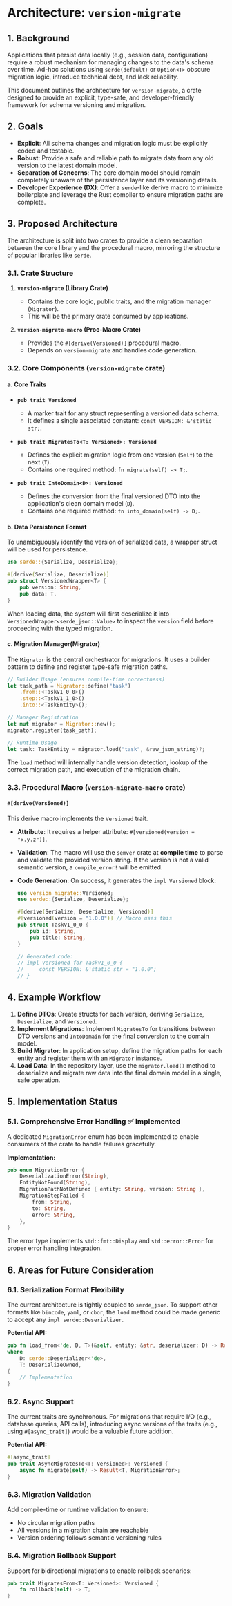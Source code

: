 # Architecture: `version-migrate`

## 1. Background

Applications that persist data locally (e.g., session data, configuration) require a robust mechanism for managing changes to the data's schema over time. Ad-hoc solutions using `serde(default)` or `Option<T>` obscure migration logic, introduce technical debt, and lack reliability.

This document outlines the architecture for `version-migrate`, a crate designed to provide an explicit, type-safe, and developer-friendly framework for schema versioning and migration.

## 2. Goals

- **Explicit**: All schema changes and migration logic must be explicitly coded and testable.
- **Robust**: Provide a safe and reliable path to migrate data from any old version to the latest domain model.
- **Separation of Concerns**: The core domain model should remain completely unaware of the persistence layer and its versioning details.
- **Developer Experience (DX)**: Offer a `serde`-like derive macro to minimize boilerplate and leverage the Rust compiler to ensure migration paths are complete.

## 3. Proposed Architecture

The architecture is split into two crates to provide a clean separation between the core library and the procedural macro, mirroring the structure of popular libraries like `serde`.

### 3.1. Crate Structure

1.  **`version-migrate` (Library Crate)**
    - Contains the core logic, public traits, and the migration manager (`Migrator`).
    - This will be the primary crate consumed by applications.

2.  **`version-migrate-macro` (Proc-Macro Crate)**
    - Provides the `#[derive(Versioned)]` procedural macro.
    - Depends on `version-migrate` and handles code generation.

### 3.2. Core Components (`version-migrate` crate)

#### a. Core Traits

-   **`pub trait Versioned`**
    -   A marker trait for any struct representing a versioned data schema.
    -   It defines a single associated constant: `const VERSION: &'static str;`.

-   **`pub trait MigratesTo<T: Versioned>: Versioned`**
    -   Defines the explicit migration logic from one version (`Self`) to the next (`T`).
    -   Contains one required method: `fn migrate(self) -> T;`.

-   **`pub trait IntoDomain<D>: Versioned`**
    -   Defines the conversion from the final versioned DTO into the application's clean domain model (`D`).
    -   Contains one required method: `fn into_domain(self) -> D;`.

#### b. Data Persistence Format

To unambiguously identify the version of serialized data, a wrapper struct will be used for persistence.

```rust
use serde::{Serialize, Deserialize};

#[derive(Serialize, Deserialize)]
pub struct VersionedWrapper<T> {
    pub version: String,
    pub data: T,
}
```

When loading data, the system will first deserialize it into `VersionedWrapper<serde_json::Value>` to inspect the `version` field before proceeding with the typed migration.

#### c. Migration Manager(Migrator)

The `Migrator` is the central orchestrator for migrations. It uses a builder pattern to define and register type-safe migration paths.

```rust
// Builder Usage (ensures compile-time correctness)
let task_path = Migrator::define("task")
    .from::<TaskV1_0_0>()
    .step::<TaskV1_1_0>()
    .into::<TaskEntity>();

// Manager Registration
let mut migrator = Migrator::new();
migrator.register(task_path);

// Runtime Usage
let task: TaskEntity = migrator.load("task", &raw_json_string)?;
```

The `load` method will internally handle version detection, lookup of the correct migration path, and execution of the migration chain.

### 3.3. Procedural Macro (`version-migrate-macro` crate)

#### `#[derive(Versioned)]`

This derive macro implements the `Versioned` trait.

-   **Attribute**: It requires a helper attribute: `#[versioned(version = "x.y.z")]`.
-   **Validation**: The macro will use the `semver` crate at **compile time** to parse and validate the provided version string. If the version is not a valid semantic version, a `compile_error!` will be emitted.
-   **Code Generation**: On success, it generates the `impl Versioned` block:

    ```rust
    use version_migrate::Versioned;
    use serde::{Serialize, Deserialize};

    #[derive(Serialize, Deserialize, Versioned)]
    #[versioned(version = "1.0.0")] // Macro uses this
    pub struct TaskV1_0_0 {
        pub id: String,
        pub title: String,
    }

    // Generated code:
    // impl Versioned for TaskV1_0_0 {
    //     const VERSION: &'static str = "1.0.0";
    // }
    ```

## 4. Example Workflow

1.  **Define DTOs**: Create structs for each version, deriving `Serialize`, `Deserialize`, and `Versioned`.
2.  **Implement Migrations**: Implement `MigratesTo` for transitions between DTO versions and `IntoDomain` for the final conversion to the domain model.
3.  **Build Migrator**: In application setup, define the migration paths for each entity and register them with an `Migrator` instance.
4.  **Load Data**: In the repository layer, use the `migrator.load()` method to deserialize and migrate raw data into the final domain model in a single, safe operation.

## 5. Implementation Status

### 5.1. Comprehensive Error Handling ✅ **Implemented**

A dedicated `MigrationError` enum has been implemented to enable consumers of the crate to handle failures gracefully.

**Implementation:**

```rust
pub enum MigrationError {
    DeserializationError(String),
    EntityNotFound(String),
    MigrationPathNotDefined { entity: String, version: String },
    MigrationStepFailed {
        from: String,
        to: String,
        error: String,
    },
}
```

The error type implements `std::fmt::Display` and `std::error::Error` for proper error handling integration.

## 6. Areas for Future Consideration

### 6.1. Serialization Format Flexibility

The current architecture is tightly coupled to `serde_json`. To support other formats like `bincode`, `yaml`, or `cbor`, the `load` method could be made generic to accept any `impl serde::Deserializer`.

**Potential API:**

```rust
pub fn load_from<'de, D, T>(&self, entity: &str, deserializer: D) -> Result<T, MigrationError>
where
    D: serde::Deserializer<'de>,
    T: DeserializeOwned,
{
    // Implementation
}
```

### 6.2. Async Support

The current traits are synchronous. For migrations that require I/O (e.g., database queries, API calls), introducing async versions of the traits (e.g., using `#[async_trait]`) would be a valuable future addition.

**Potential API:**

```rust
#[async_trait]
pub trait AsyncMigratesTo<T: Versioned>: Versioned {
    async fn migrate(self) -> Result<T, MigrationError>;
}
```

### 6.3. Migration Validation

Add compile-time or runtime validation to ensure:
- No circular migration paths
- All versions in a migration chain are reachable
- Version ordering follows semantic versioning rules

### 6.4. Migration Rollback Support

Support for bidirectional migrations to enable rollback scenarios:

```rust
pub trait MigratesFrom<T: Versioned>: Versioned {
    fn rollback(self) -> T;
}
```
